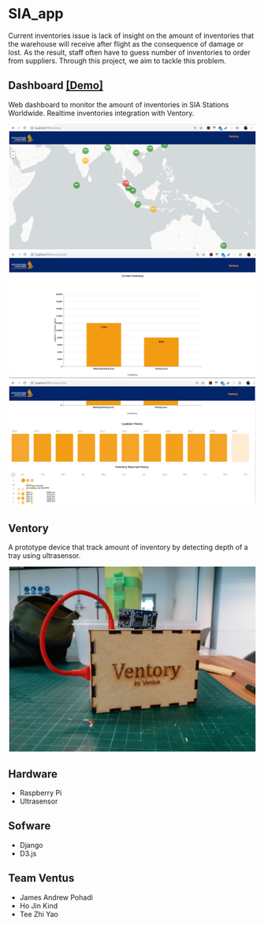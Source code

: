 # SIA_app

Current inventories issue is lack of insight on the amount of inventories that the warehouse will receive after flight as the consequence of damage or lost. As the result, staff often have to guess number of inventories to order from suppliers. Through this project, we aim to tackle this problem.

## Dashboard [[Demo]](https://www.youtube.com/watch?time_continue=43&v=bVgsyYXPHWE)
Web dashboard to monitor the amount of inventories in SIA Stations Worldwide. Realtime inventories integration with Ventory.

<p align='center'>  
  <img src="image/dashboard.png" width="500px">
  <img src="image/chart.png" width="500px">
  <img src="image/Heatmap.png" width="500px">
</p>

## Ventory
A prototype device that track amount of inventory by detecting depth of a tray using ultrasensor.
<p align='center'>  
  <img src="image/Ventory.jpg" width="500px">
</p>

## Hardware
- Raspberry Pi
- Ultrasensor

## Sofware
- Django
- D3.js

## Team Ventus
- James Andrew Pohadi
- Ho Jin Kind
- Tee Zhi Yao
